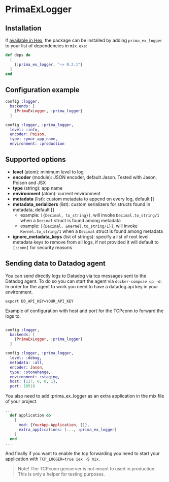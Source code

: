 # PrimaExLogger

## Installation

If [available in Hex](https://hex.pm/docs/publish), the package can be installed
by adding `prima_ex_logger` to your list of dependencies in `mix.exs`:

```elixir
def deps do
  [
    {:prima_ex_logger, "~> 0.2.1"}
  ]
end
```

## Configuration example

```elixir
config :logger,
  backends: [
    {PrimaExLogger, :prima_logger}
  ]

config :logger, :prima_logger,
  level: :info,
  encoder: Poison,
  type: :your_app_name,
  environment: :production
```

## Supported options

- **level** (atom): minimum level to log
- **encoder** (module): JSON encoder, default Jason. Tested with Jason, Poison and JSX
- **type** (string): app name
- **environment** (atom): current environment
- **metadata** (list): custom metadata to append on every log, default []
- **metadata_serializers** (list): custom serializers for structs found in metadata, default []
  - example: `[{Decimal, to_string}]`, will invoke `Decimal.to_string/1` when a `Decimal` struct is found among metadata
  - example: `[{Decimal, &Kernel.to_string/1}]`, will invoke `Kernel.to_string/1` when a `Decimal` struct is found among metadata
- **ignore_metadata_keys** (list of strings): specify a list of root level metadata keys to remove from all logs,
  if not provided it will default to `[:conn]` for security reasons

## Sending data to Datadog agent

You can send directly logs to Datadog via tcp messages sent to the Datadog agent. To do so you can start the agent via
`docker-compose up -d`. In order for the agent to work you need to have a datadog api key in your environment.

```
export DD_API_KEY=YOUR_API_KEY
```

Example of configuration with host and port for the TCPconn to forward the logs to.

```elixir

config :logger,
  backends: [
    {PrimaExLogger, :prima_logger}
  ]

config :logger, :prima_logger,
  level: :debug,
  metadata: :all,
  encoder: Jason,
  type: :stonehenge,
  environment: :staging,
  host: {127, 0, 0, 1},
  port: 10518
```

You also need to add :prima_ex_logger as an extra application in the mix file of your project.

```elixir
...
  def application do
    [
      mod: {YourApp.Application, []},
      extra_applications: [..., :prima_ex_logger]
    ]
  end
...
```

And finally if you want to enable the tcp forwarding you need to start your application with
`TCP_LOGGER=true iex -S mix`.

> Note!
> The TCPconn genserver is not meant to used in production. This is only a helper for testing purposes.
